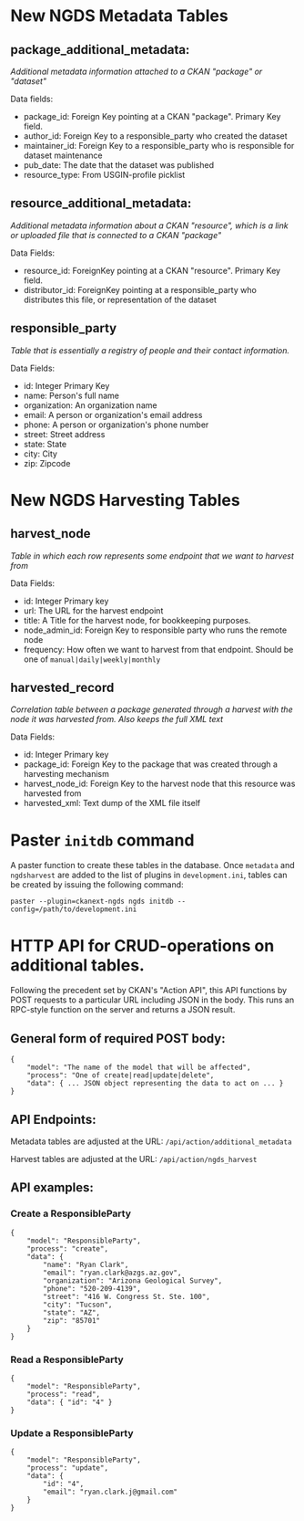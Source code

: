# New NGDS Metadata Tables

## package_additional_metadata:

*Additional metadata information attached to a CKAN "package" or "dataset"*

Data fields:

- package_id: Foreign Key pointing at a CKAN "package". Primary Key field.
- author_id: Foreign Key to a responsible_party who created the dataset
- maintainer_id: Foreign Key to a responsible_party who is responsible for dataset maintenance
- pub_date: The date that the dataset was published
- resource_type: From USGIN-profile picklist

## resource_additional_metadata:

*Additional metadata information about a CKAN "resource", which is a link or uploaded file that is connected to a CKAN "package"*

Data Fields:

- resource_id: ForeignKey pointing at a CKAN "resource". Primary Key field.
- distributor_id: ForeignKey pointing at a responsible_party who distributes this file, or representation of the dataset

## responsible_party

*Table that is essentially a registry of people and their contact information.*

Data Fields:

- id: Integer Primary Key
- name: Person's full name
- organization: An organization name
- email: A person or organization's email address
- phone: A person or organization's phone number
- street: Street address
- state: State
- city: City
- zip: Zipcode

# New NGDS Harvesting Tables

## harvest_node

*Table in which each row represents some endpoint that we want to harvest from*

Data Fields:

- id: Integer Primary key
- url: The URL for the harvest endpoint
- title: A Title for the harvest node, for bookkeeping purposes.
- node_admin_id: Foreign Key to responsible party who runs the remote node
- frequency: How often we want to harvest from that endpoint. Should be one of `manual|daily|weekly|monthly`

## harvested_record

*Correlation table between a package generated through a harvest with the node it was harvested from. Also keeps the full XML text*

Data Fields:

- id: Integer Primary key
- package_id: Foreign Key to the package that was created through a harvesting mechanism
- harvest_node_id: Foreign Key to the harvest node that this resource was harvested from
- harvested_xml: Text dump of the XML file itself

# Paster `initdb` command

A paster function to create these tables in the database. Once `metadata` and `ngdsharvest` are added to the list of plugins in `development.ini`, tables can be created by issuing the following command:

    paster --plugin=ckanext-ngds ngds initdb --config=/path/to/development.ini

# HTTP API for CRUD-operations on additional tables.

Following the precedent set by CKAN's "Action API", this API functions by POST requests to a particular URL including JSON in the body. This runs an RPC-style function on the server and returns a JSON result.

## General form of required POST body:

    {
        "model": "The name of the model that will be affected",
        "process": "One of create|read|update|delete",
        "data": { ... JSON object representing the data to act on ... }
    }                   

## API Endpoints:
Metadata tables are adjusted at the URL: `/api/action/additional_metadata`

Harvest tables are adjusted at the URL: `/api/action/ngds_harvest`

## API examples:
### Create a ResponsibleParty

    {
        "model": "ResponsibleParty",
        "process": "create",
        "data": {
            "name": "Ryan Clark",
            "email": "ryan.clark@azgs.az.gov",
            "organization": "Arizona Geological Survey",
            "phone": "520-209-4139",
            "street": "416 W. Congress St. Ste. 100",
            "city": "Tucson",
            "state": "AZ",
            "zip": "85701"
        }
    }

### Read a ResponsibleParty

    {
        "model": "ResponsibleParty",
        "process": "read",
        "data": { "id": "4" }
    }

### Update a ResponsibleParty

    {
        "model": "ResponsibleParty",
        "process": "update",
        "data": {
            "id": "4",
            "email": "ryan.clark.j@gmail.com"
        }
    }


